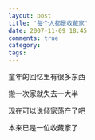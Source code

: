 ```yaml
---
layout: post
title: '每个人都是收藏家'
date: 2007-11-09 18:45
comments: true
category: 
tags:
---
```

    

童年的回忆里有很多东西

搬一次家就失去一大半

现在可以说倾家荡产了吧

本来已是一位收藏家了
